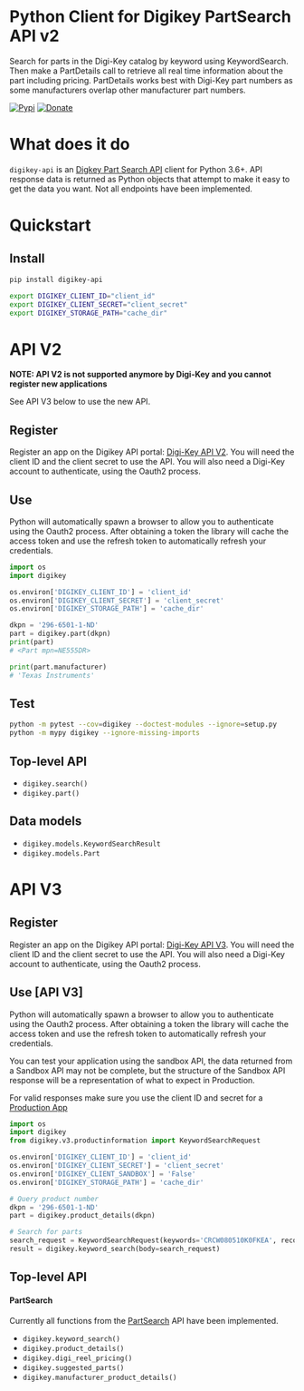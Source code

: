 Python Client for Digikey PartSearch API v2
=================================
Search for parts in the Digi-Key catalog by keyword using KeywordSearch. Then make a PartDetails call to retrieve all 
real time information about the part including pricing. PartDetails works best with Digi-Key part numbers as some 
manufacturers overlap other manufacturer part numbers.

[![Pypi](https://img.shields.io/pypi/v/digikey-api.svg?color=brightgreen)](https://pypi.org/project/digikey-api/) 
[![Donate](https://img.shields.io/badge/Donate-PayPal-gold.svg)](https://www.paypal.com/cgi-bin/webscr?cmd=_donations&business=53HWHHVCJ3D4J&currency_code=EUR&source=url)

# What does it do
`digikey-api` is an [Digkey Part Search API](https://api-portal.digikey.com/node/8517) client for Python 3.6+. API response data is returned as Python objects that attempt to make it easy to get the data you want. Not all endpoints have been implemented.

# Quickstart

## Install
```sh
pip install digikey-api

export DIGIKEY_CLIENT_ID="client_id"
export DIGIKEY_CLIENT_SECRET="client_secret"
export DIGIKEY_STORAGE_PATH="cache_dir"
```

# API V2
**NOTE: API V2 is not supported anymore by Digi-Key and you cannot register new applications**

See API V3 below to use the new API.

## Register
Register an app on the Digikey API portal: [Digi-Key API V2](https://api-portal.digikey.com/start). You will need the client
ID and the client secret to use the API. You will also need a Digi-Key account to authenticate, using the Oauth2 process.

## Use
Python will automatically spawn a browser to allow you to authenticate using the Oauth2 process. After obtaining a token
the library will cache the access token and use the refresh token to automatically refresh your credentials.

```python
import os
import digikey

os.environ['DIGIKEY_CLIENT_ID'] = 'client_id'
os.environ['DIGIKEY_CLIENT_SECRET'] = 'client_secret'
os.environ['DIGIKEY_STORAGE_PATH'] = 'cache_dir'

dkpn = '296-6501-1-ND'
part = digikey.part(dkpn)
print(part)
# <Part mpn=NE555DR>

print(part.manufacturer)
# 'Texas Instruments'
```

## Test
```sh
python -m pytest --cov=digikey --doctest-modules --ignore=setup.py
python -m mypy digikey --ignore-missing-imports
```

## Top-level API
* `digikey.search()`
* `digikey.part()`

## Data models
* `digikey.models.KeywordSearchResult`
* `digikey.models.Part`

# API V3
## Register
Register an app on the Digikey API portal: [Digi-Key API V3](https://developer.digikey.com/get_started). You will need 
the client ID and the client secret to use the API. You will also need a Digi-Key account to authenticate, using the 
Oauth2 process.

## Use [API V3]
Python will automatically spawn a browser to allow you to authenticate using the Oauth2 process. After obtaining a token
the library will cache the access token and use the refresh token to automatically refresh your credentials.

You can test your application using the sandbox API, the data returned from a Sandbox API may not be complete, but the 
structure of the Sandbox API response will be a representation of what to expect in Production.

For valid responses make sure you use the client ID and secret for a [Production App](https://developer.digikey.com/documentation/organization)

```python
import os
import digikey
from digikey.v3.productinformation import KeywordSearchRequest

os.environ['DIGIKEY_CLIENT_ID'] = 'client_id'
os.environ['DIGIKEY_CLIENT_SECRET'] = 'client_secret'
os.environ['DIGIKEY_CLIENT_SANDBOX'] = 'False'
os.environ['DIGIKEY_STORAGE_PATH'] = 'cache_dir'

# Query product number
dkpn = '296-6501-1-ND'
part = digikey.product_details(dkpn)

# Search for parts 
search_request = KeywordSearchRequest(keywords='CRCW080510K0FKEA', record_count=10)
result = digikey.keyword_search(body=search_request)
```

## Top-level API

#### PartSearch
Currently all functions from the [PartSearch](https://developer.digikey.com/products/product-information/partsearch/) API have been implemented.
* `digikey.keyword_search()`
* `digikey.product_details()`
* `digikey.digi_reel_pricing()`
* `digikey.suggested_parts()`
* `digikey.manufacturer_product_details()`